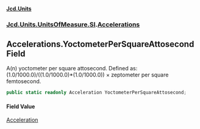 #### [Jcd.Units](index.md 'index')
### [Jcd.Units.UnitsOfMeasure.SI](Jcd.Units.UnitsOfMeasure.SI.md 'Jcd.Units.UnitsOfMeasure.SI').[Accelerations](Accelerations.md 'Jcd.Units.UnitsOfMeasure.SI.Accelerations')

## Accelerations.YoctometerPerSquareAttosecond Field

A(n) yoctometer per square attosecond. Defined as: (1.0/1000.0)/((1.0/1000.0)*(1.0/1000.0)) × zeptometer per square femtosecond.

```csharp
public static readonly Acceleration YoctometerPerSquareAttosecond;
```

#### Field Value
[Acceleration](Acceleration.md 'Jcd.Units.UnitTypes.Acceleration')